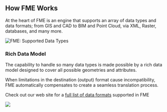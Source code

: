 ## How FME Works
At the heart of FME is an engine that supports an array of data types and data formats; from GIS and CAD to BIM and Point Cloud, via XML, Raster, databases, and many more.

![FME: Supported Data Types](https://raw.githubusercontent.com/FMEEvangelist/FME-Desktop-Basic-Training-Manual-Images/master/Img1.2.WhatIsFME.png)

### Rich Data Model
The capability to handle so many data types is made possible by a rich data model designed to cover all possible geometries and attributes. 

When limitations in the destination (output) format cause incompatibility, FME automatically compensates to create a seamless translation process.

Check out our web site for a [full list of data formats](http://www.safe.com/fme/format-search/#!) supported in FME

![](https://raw.githubusercontent.com/FMEEvangelist/FME-Desktop-Basic-Training-Manual-Images/master/Img1.3.WhatIsFME.png)